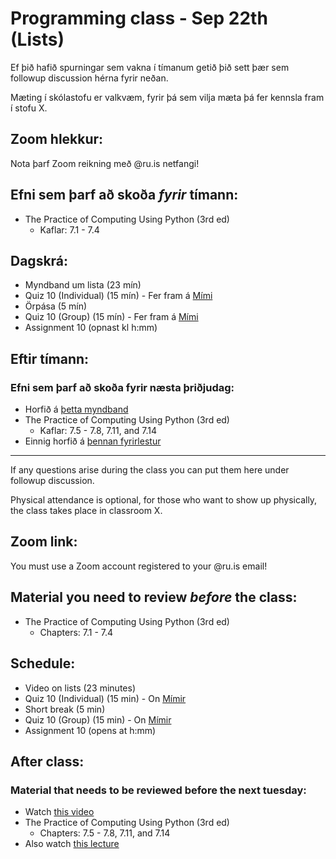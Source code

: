 # Programming class - Sep 22th (Lists)
Ef þið hafið spurningar sem vakna í tímanum getið þið sett þær sem followup discussion hérna fyrir neðan.

Mæting í skólastofu er valkvæm, fyrir þá sem vilja mæta þá fer kennsla fram í stofu X.

## Zoom hlekkur:

Nota þarf Zoom reikning með @ru.is netfangi!

## Efni sem þarf að skoða ***fyrir*** tímann:

- The Practice of Computing Using Python (3rd ed)
    - Kaflar: 7.1 - 7.4

## Dagskrá:

- Myndband um lista (23 mín)
- Quiz 10 (Individual) (15 mín) - Fer fram á [Mími](https://class.mimir.io/courses/ea6d4c19-bd9e-450e-acd9-370af0b5da0f)
- Örpása (5 mín)
- Quiz 10 (Group) (15 mín) - Fer fram á [Mími](https://class.mimir.io/courses/ea6d4c19-bd9e-450e-acd9-370af0b5da0f)
- Assignment 10 (opnast kl h:mm)

## Eftir tímann:

### Efni sem þarf að skoða fyrir næsta þriðjudag:

- Horfið á [þetta myndband](https://www.youtube.com/watch?v=67cBfJvA1QA)
- The Practice of Computing Using Python (3rd ed)
    - Kaflar: 7.5 - 7.8, 7.11, and 7.14
- Einnig horfið á [þennan fyrirlestur](https://www.youtube.com/watch?v=RvRKT-jXvko&list=PLUl4u3cNGP63WbdFxL8giv4yhgdMGaZNA&index=18)

---

If any questions arise during the class you can put them here under followup discussion.

Physical attendance is optional, for those who want to show up physically, the class takes place in classroom X.

## Zoom link:

You must use a Zoom account registered to your @ru.is email!

## Material you need to review ***before*** the class:

- The Practice of Computing Using Python (3rd ed)
    - Chapters: 7.1 - 7.4

## Schedule:

- Video on lists (23 minutes)
- Quiz 10 (Individual) (15 min) - On [Mímir](https://class.mimir.io/courses/ea6d4c19-bd9e-450e-acd9-370af0b5da0f)
- Short break (5 min)
- Quiz 10 (Group) (15 min) - On [Mímir](https://class.mimir.io/courses/ea6d4c19-bd9e-450e-acd9-370af0b5da0f)
- Assignment 10 (opens at h:mm)

## After class:

### Material that needs to be reviewed before the next tuesday:

- Watch [this video](https://www.youtube.com/watch?v=67cBfJvA1QA)
- The Practice of Computing Using Python (3rd ed)
    - Chapters: 7.5 - 7.8, 7.11, and 7.14
- Also watch [this lecture](https://www.youtube.com/watch?v=RvRKT-jXvko&list=PLUl4u3cNGP63WbdFxL8giv4yhgdMGaZNA&index=18)
